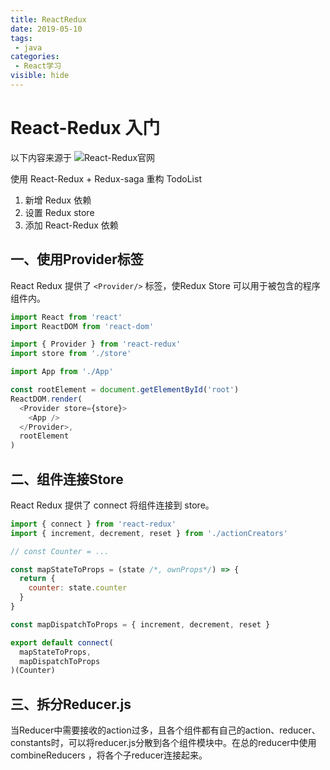 ```yaml
---
title: ReactRedux
date: 2019-05-10
tags:
 - java
categories: 
 - React学习
visible: hide
---
```

# React-Redux 入门

以下内容来源于 ![React-Redux官网](https://react-redux.js.org/introduction/quick-start)

使用 React-Redux + Redux-saga 重构 TodoList

1. 新增 Redux 依赖
2. 设置 Redux store
3. 添加 React-Redux 依赖


## 一、使用Provider标签

React Redux 提供了 `<Provider/>` 标签，使Redux Store 可以用于被包含的程序组件内。

```js
import React from 'react'
import ReactDOM from 'react-dom'

import { Provider } from 'react-redux'
import store from './store'

import App from './App'

const rootElement = document.getElementById('root')
ReactDOM.render(
  <Provider store={store}>
    <App />
  </Provider>,
  rootElement
)
```

## 二、组件连接Store

React Redux 提供了 connect 将组件连接到 store。

```js
import { connect } from 'react-redux'
import { increment, decrement, reset } from './actionCreators'

// const Counter = ...

const mapStateToProps = (state /*, ownProps*/) => {
  return {
    counter: state.counter
  }
}

const mapDispatchToProps = { increment, decrement, reset }

export default connect(
  mapStateToProps,
  mapDispatchToProps
)(Counter)
```

## 三、拆分Reducer.js

当Reducer中需要接收的action过多，且各个组件都有自己的action、reducer、constants时，可以将reducer.js分散到各个组件模块中。在总的reducer中使用 combineReducers ，将各个子reducer连接起来。